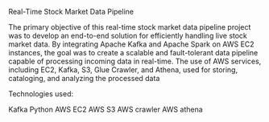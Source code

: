 
Real-Time Stock Market Data Pipeline

The primary objective of this real-time stock market data pipeline project was to develop an end-to-end solution for efficiently handling live stock market data. By integrating Apache Kafka and Apache Spark on AWS EC2 instances, the goal was to create a scalable and fault-tolerant data pipeline capable of processing incoming data in real-time. The use of AWS services, including EC2, Kafka, S3, Glue Crawler, and Athena, used for storing, cataloging, and analyzing the processed data

Technologies used:

Kafka
Python
AWS EC2
AWS S3
AWS crawler
AWS athena


